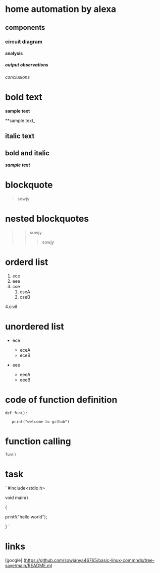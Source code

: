 # home automation by alexa
## components
### circuit diagram
#### analysis
##### output observations
###### conclusions

# bold text

**sample text**

**sample text_

## italic text
## bold and italic
**_sample text_**

# blockquote
> sowjy
# nested blockquotes
>> sowjy
>>> sowjy
# orderd list
1. ece
2. eee
3. cse
     1.  cseA
     2.  cseB

4.civil
# unordered list
- ece
   - eceA
    - eceB
   
- eee
    + eeeA
    + eeeB
# code of function definition
```
def fun():
   
   print("welcome to github")
```
# function calling
`
fun()
`
# task
`
#include<stdio.h>

void main()

{

printf("hello world");

}
`
# links
[google] (https://github.com/sowjanya46765/basic-linux-commnds/tree-save/main/README.m)
